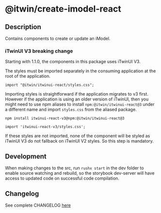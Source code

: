 # @itwin/create-imodel-react

## Description

Contains components to create or update an iModel.

### iTwinUI V3 breaking change

Starting with 1.1.0, the components in this package uses iTwinUI V3.

The styles must be imported separately in the consuming application at the root of the application.

```tsx
import "@itwin/itwinui-react/styles.css";
```

Importing styles is straightforward if the application migrates to v3 first. However if the application is using an older version of iTwinUI, then you might need to use npm aliases to install `npm:@itwin/itwinui-react@3` under a different name and import `styles.css` from the aliased package.

```tsx
npm install itwinui-react-v3@npm:@itwin/itwinui-react@3
```

```tsx
import 'itwinui-react-v3/styles.css';
```

If these styles are not imported, none of the component will be styled as iTwinUI V3 do not fallback on iTwinUI V2 styles. So this step is mandatory.

## Development

When making changes to the src, run `rushx start` in the dev folder to enable source watching and rebuild, so the storybook dev-server will have access to updated code on successful code compilation.

## Changelog

See complete CHANGELOG [here](https://github.com/iTwin/admin-components-react/blob/main/packages/modules/create-imodel/CHANGELOG.md)
